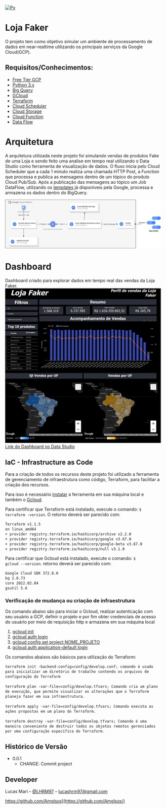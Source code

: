 [![Py][python-image]][python-url]
# Loja Faker
O projeto tem como objetivo simular um ambiente de processamento de dados em near-realtime utilizando os principais serviços da Google Cloud(GCP).

## Requisitos/Conhecimentos:
- [Free Tier GCP](https://cloud.google.com/)
- [Python 3.x](https://www.python.org/)
- [Big Query](https://cloud.google.com/bigquery)
- [GCloud](https://cloud.google.com/sdk/install)
- [Terraform](https://registry.terraform.io/providers/hashicorp/google/latest/docs)
- [Cloud Scheduler](https://cloud.google.com/scheduler/docs/schedule-run-cron-job)
- [Cloud Storage](https://cloud.google.com/storage/docs)
- [Cloud Function](https://cloud.google.com/functions/docs/quickstart-console)
- [Data Flow](https://cloud.google.com/dataflow/docs)

# Arquitetura
A arquitetura utilizada neste projeto foi simulando vendas de produtos Fake de uma Loja e sendo feito uma analise em tempo real utilizando o Data Studio como ferramenta de visualização de dados.
O fluxo inicia pelo Cloud Scheduler que a cada 1 minuto realiza uma chamada HTTP Post, a Function que processa e publica as mensagens dentro de um tópico do produto Cloud Pub/Sub.
Após a publicação das mensagens ao tópico um Job DataFlow, utilizando os [templates](https://cloud.google.com/dataflow/docs/guides/templates/provided-streaming#cloudpubsubsubscriptiontobigquery) já disponíveis pela Google, processa e armazena os dados dentro do BigQuery. 


![alt text](infra_streaming.png "Title")

# Dashboard
Dashboard criado para explorar dados em tempo real das vendas da Loja Faker.
![alt text](dashboard.png "Dashboard Loja Faker")
[Link do Dashboard no Data Studio](https://datastudio.google.com/u/1/reporting/40e732ed-260f-4671-b4d7-b22a8df4ae5e/page/84wlC)
 
## IaC - Infrastructure as Code
Para a criação de todos os recursos deste projeto foi utilizado a ferramenta de gerenciamento de infraestrutura como código, Terraform, para facilitar a criação dos recursos.

Para isso é necessário [instalar](https://learn.hashicorp.com/tutorials/terraform/install-cli) a ferramenta em sua máquina local e também o [Gcloud](https://cloud.google.com/sdk/docs/install).

Para certificar que Terraform está instalado, execute o comando: <code>$ terraform -version</code>. O retorno deverá ser parecido com:
```
Terraform v1.1.5
on linux_amd64
+ provider registry.terraform.io/hashicorp/archive v2.2.0
+ provider registry.terraform.io/hashicorp/google v3.67.0
+ provider registry.terraform.io/hashicorp/google-beta v3.67.0
+ provider registry.terraform.io/hashicorp/null v3.1.0
```
Para certificar que Gcloud está instalado, execute o comando: <code>$ gcloud --version</code>. retorno deverá ser parecido com:
```
Google Cloud SDK 372.0.0
bq 2.0.73
core 2022.02.04
gsutil 5.6
```

### Verificação de mudança ou criação de infraestrutura

Os comando abaixo são para iniciar o Gcloud, realizar autenticação com seu usuário a GCP, definir o projeto e por fim obter credenciais de acesso do usuário por meio de requisição http e armazena em sua máquina local

1. [gcloud init](https://cloud.google.com/sdk/gcloud/reference/init) 
2. [gcloud auth login](https://cloud.google.com/sdk/gcloud/reference/auth/login)
3. [gcloud config set project NOME_PROJETO](https://cloud.google.com/sdk/gcloud/reference/config/set)
4. [gcloud auth application-default login](https://cloud.google.com/sdk/gcloud/reference/auth/application-default/login)

Os comandos abaixos são básicos para utilização do Terraform: 
```
terraform init -backend-config=config/develop.conf; comando é usado para inicializar um diretório de trabalho contendo os arquivos de configuração do Terraform

terraform plan -var-file=config/develop.tfvars; Comando cria um plano de execução, que permite visualizar as alterações que o Terraform planeja fazer em sua infraestrutura. 

terraform apply -var-file=config/develop.tfvars; Comando executa as ações propostas em um plano do Terraform.

terraform destroy -var-file=config/develop.tfvars; Comando é uma maneira conveniente de destruir todos os objetos remotos gerenciados por uma configuração específica do Terraform.    
```

## Histórico de Versão

* 0.0.1
    * CHANGE: Commit project

## Developer
Lucas Mari – [@LHRM97](https://twitter.com/LHRM97) – lucashrm97@gmail.com

https://github.com/Amglsox](https://github.com/Amglsox/)


<!-- Markdown link & img dfn's -->
[gcp-url]: https://cloud.google.com/
[python-image]: https://camo.githubusercontent.com/1ffe5b1d477c7a0a8c3a954048fb57d676ac1614/68747470733a2f2f696d672e736869656c64732e696f2f707970692f707976657273696f6e732f6b756265726e657465732e737667
[python-url]: https://www.python.org/